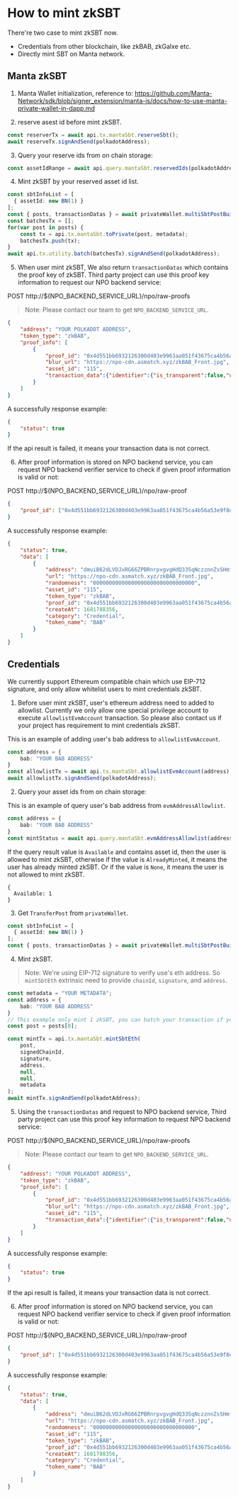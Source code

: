 # How to mint zkSBT

There're two case to mint zkSBT now.
- Credentials from other blockchain, like zkBAB, zkGalxe etc.
- Directly mint SBT on Manta network.

## Manta zkSBT

1. Manta Wallet initialization, reference to: https://github.com/Manta-Network/sdk/blob/signer_extension/manta-js/docs/how-to-use-manta-private-wallet-in-dapp.md

2. reserve asest id before mint zkSBT.

```typescript
const reserverTx = await api.tx.mantaSbt.reserveSbt();
await reserveTx.signAndSend(polkadotAddress);
```

3. Query your reserve ids from on chain storage:

```typescript
const assetIdRange = await api.query.mantaSbt.reservedIds(polkadotAddress);
```

4. Mint zkSBT by your reserved asset id list.

``` typescript
const sbtInfoList = [
  { assetId: new BN(1) }
];
const { posts, transactionDatas } = await privateWallet.multiSbtPostBuild(sbtInfoList);
const batchesTx = [];
for(var post in posts) {
    const tx = api.tx.mantaSbt.toPrivate(post, metadata);
    batchesTx.push(tx);
}
await api.tx.utility.batch(batchesTx).signAndSend(polkadotAddress);
```

5. When user mint zkSBT, We also return `transactionDatas` which contains the proof key of zkSBT. Third party project can use this proof key information to request our NPO backend service:

POST http://${NPO_BACKEND_SERVICE_URL}/npo/raw-proofs

> Note: Please contact our team to get `NPO_BACKEND_SERVICE_URL`.

```json
{
    "address": "YOUR POLKADOT ADDRESS",
    "token_type": "zkBAB",
    "proof_info": [
        {
            "proof_id": "0x4d551bb6932126300d403e9963aa051f43675ca4b56a53e9f8e3e84783440726",
            "blur_url": "https://npo-cdn.asmatch.xyz/zkBAB_Front.jpg",
            "asset_id": "115",
            "transaction_data":{"identifier":{"is_transparent":false,"utxo_commitment_randomness":[37,234,109,248,115,209,84,18,147,191,117,149,49,3,241,210,88,22,238,243,206,113,60,123,120,9,193,161,9,206,48,37]},"asset_info":{"id":[5,0,0,0,0,0,0,0,0,0,0,0,0,0,0,0,0,0,0,0,0,0,0,0,0,0,0,0,0,0,0,0],"value":1},"zk_address":{"receiving_key":[80,174,139,214,69,21,2,245,8,21,248,250,162,236,202,190,196,158,75,11,217,235,212,191,19,227,146,27,160,205,8,130]}}
        }
    ]
}
```

A successfully response example:

```json
{
    "status": true
}
```

If the api result is failed, it means your transaction data is not correct.


6. After proof information is stored on NPO backend service, you can request NPO backend verifier service to check if given proof information is valid or not:

POST http://${NPO_BACKEND_SERVICE_URL}/npo/raw-proof

```json
{
    "proof_id": ["0x4d551bb6932126300d403e9963aa051f43675ca4b56a53e9f8e3e84783440726"]
}
```

A successfully response example:

```json
{
    "status": true,
    "data": [
        {
            "address": "dmuiB62dLVDJxRG66ZPBRnrpvgvgHdQ335qNczznnZsSHmfz1",
            "url": "https://npo-cdn.asmatch.xyz/zkBAB_Front.jpg",
            "randomness": "00000000000000000000000000000000",
            "asset_id": "115",
            "token_type": "zkBAB",
            "proof_id": "0x4d551bb6932126300d403e9963aa051f43675ca4b56a53e9f8e3e84783440726",
            "createAt": 1681788356,
            "category": "Credential",
            "token_name": "BAB"
        }
    ]
}
```

## Credentials

We currently support Ethereum compatible chain which use EIP-712 signature, and only allow whitelist users to mint credentials zkSBT.

1. Before user mint zkSBT, user's ethereum address need to added to allowlist. Currently we only allow one special privilege account to execute `allowlistEvmAccount` transaction. So please also contact us if your project has requirement to mint credentials zkSBT.

This is an example of adding user's bab address to `allowlistEvmAccount`.

```typescript
const address = {
    bab: "YOUR BAB ADDRESS"
}
const allowlistTx = await api.tx.mantaSbt.allowlistEvmAccount(address);
await allowlistTx.signAndSend(polkadotAddress);
```

2. Query your asset ids from on chain storage:

This is an example of query user's bab address from `evmAddressAllowlist`.

```typescript
const address = {
    bab: "YOUR BAB ADDRESS"
}
const mintStatus = await api.query.mantaSbt.evmAddressAllowlist(address);
```

If the query result value is `Available` and contains asset id, then the user is allowed to mint zkSBT, otherwise if the value is `AlreadyMinted`, it means the user has already minted zkSBT. Or if the value is `None`, it means the user is not allowed to mint zkSBT.

```
{
  Available: 1
}
```

3. Get `TransferPost` from `privateWallet`.

```typescript
const sbtInfoList = [
  { assetId: new BN(1) }
];
const { posts, transactionDatas } = await privateWallet.multiSbtPostBuild(sbtInfoList);
```

4. Mint zkSBT.

> Note: We're using EIP-712 signature to verify use's eth address. So `mintSbtEth` extrinsic need to provide `chainId`, `signature`, and `address`. 

```typescript
const metadata = "YOUR METADATA";
const address = {
    bab: "YOUR BAB ADDRESS"
}
// This example only mint 1 zkSBT, you can batch your transaction if you have multiple zkSBT to mint.
const post = posts[0];

const mintTx = api.tx.mantaSbt.mintSbtEth(
    post,
    signedChainId,
    signature,
    address,
    null,
    null,
    metadata
);
await mintTx.signAndSend(polkadotAddress);
```

5. Using the `transactionDatas` and request to NPO backend service, Third party project can use this proof key information to request NPO backend service:

POST http://${NPO_BACKEND_SERVICE_URL}/npo/raw-proofs

> Note: Please contact our team to get `NPO_BACKEND_SERVICE_URL`.

```json
{
    "address": "YOUR POLKADOT ADDRESS",
    "token_type": "zkBAB",
    "proof_info": [
        {
            "proof_id": "0x4d551bb6932126300d403e9963aa051f43675ca4b56a53e9f8e3e84783440726",
            "blur_url": "https://npo-cdn.asmatch.xyz/zkBAB_Front.jpg",
            "asset_id": "115",
            "transaction_data":{"identifier":{"is_transparent":false,"utxo_commitment_randomness":[37,234,109,248,115,209,84,18,147,191,117,149,49,3,241,210,88,22,238,243,206,113,60,123,120,9,193,161,9,206,48,37]},"asset_info":{"id":[5,0,0,0,0,0,0,0,0,0,0,0,0,0,0,0,0,0,0,0,0,0,0,0,0,0,0,0,0,0,0,0],"value":1},"zk_address":{"receiving_key":[80,174,139,214,69,21,2,245,8,21,248,250,162,236,202,190,196,158,75,11,217,235,212,191,19,227,146,27,160,205,8,130]}}
        }
    ]
}
```

A successfully response example:

```json
{
    "status": true
}
```

If the api result is failed, it means your transaction data is not correct.


6. After proof information is stored on NPO backend service, you can request NPO backend verifier service to check if given proof information is valid or not:

POST http://${NPO_BACKEND_SERVICE_URL}/npo/raw-proof

```json
{
    "proof_id": ["0x4d551bb6932126300d403e9963aa051f43675ca4b56a53e9f8e3e84783440726"]
}
```

A successfully response example:

```json
{
    "status": true,
    "data": [
        {
            "address": "dmuiB62dLVDJxRG66ZPBRnrpvgvgHdQ335qNczznnZsSHmfz1",
            "url": "https://npo-cdn.asmatch.xyz/zkBAB_Front.jpg",
            "randomness": "00000000000000000000000000000000",
            "asset_id": "115",
            "token_type": "zkBAB",
            "proof_id": "0x4d551bb6932126300d403e9963aa051f43675ca4b56a53e9f8e3e84783440726",
            "createAt": 1681788356,
            "category": "Credential",
            "token_name": "BAB"
        }
    ]
}
```
